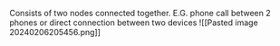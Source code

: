 Consists of two nodes connected together.
E.G. phone call between 2 phones or direct connection between two devices
![[Pasted image 20240206205456.png]]